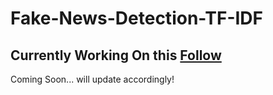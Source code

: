 # Fake-News-Detection-TF-IDF
## Currently Working On this [Follow](https://twitter.com/aadicodes)

Coming Soon... will update accordingly!
